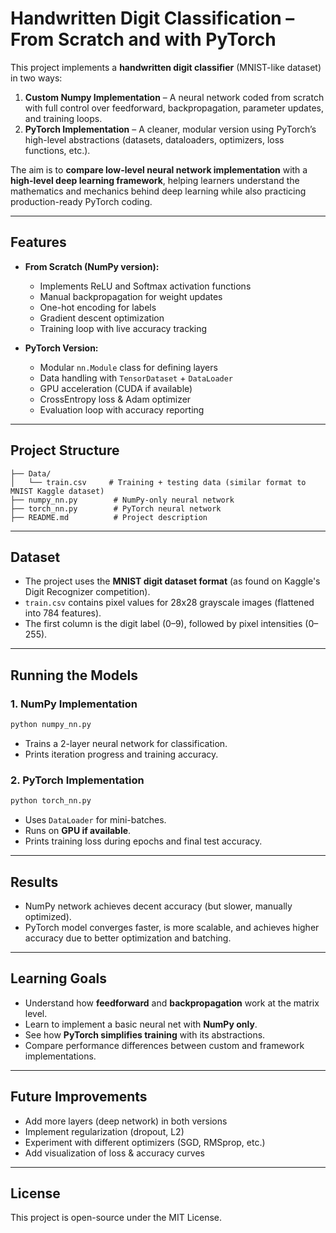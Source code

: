 # Handwritten Digit Classification – From Scratch and with PyTorch  

This project implements a **handwritten digit classifier** (MNIST-like dataset) in two ways:  

1. **Custom Numpy Implementation** – A neural network coded from scratch with full control over feedforward, backpropagation, parameter updates, and training loops.  
2. **PyTorch Implementation** – A cleaner, modular version using PyTorch’s high-level abstractions (datasets, dataloaders, optimizers, loss functions, etc.).  

The aim is to **compare low-level neural network implementation** with a **high-level deep learning framework**, helping learners understand the mathematics and mechanics behind deep learning while also practicing production-ready PyTorch coding.  

---

## Features
- **From Scratch (NumPy version):**
  - Implements ReLU and Softmax activation functions  
  - Manual backpropagation for weight updates  
  - One-hot encoding for labels  
  - Gradient descent optimization  
  - Training loop with live accuracy tracking  

- **PyTorch Version:**
  - Modular `nn.Module` class for defining layers  
  - Data handling with `TensorDataset` + `DataLoader`  
  - GPU acceleration (CUDA if available)  
  - CrossEntropy loss & Adam optimizer  
  - Evaluation loop with accuracy reporting  

---

## Project Structure
```
├── Data/
│   └── train.csv     # Training + testing data (similar format to MNIST Kaggle dataset)
├── numpy_nn.py        # NumPy-only neural network
├── torch_nn.py        # PyTorch neural network
├── README.md          # Project description
```

---

## Dataset
- The project uses the **MNIST digit dataset format** (as found on Kaggle's Digit Recognizer competition).  
- `train.csv` contains pixel values for 28x28 grayscale images (flattened into 784 features).  
- The first column is the digit label (0–9), followed by pixel intensities (0–255).  

---

## Running the Models

### 1. NumPy Implementation
```bash
python numpy_nn.py
```
- Trains a 2-layer neural network for classification.  
- Prints iteration progress and training accuracy.  

### 2. PyTorch Implementation
```bash
python torch_nn.py
```
- Uses `DataLoader` for mini-batches.  
- Runs on **GPU if available**.  
- Prints training loss during epochs and final test accuracy.  

---

## Results
- NumPy network achieves decent accuracy (but slower, manually optimized).  
- PyTorch model converges faster, is more scalable, and achieves higher accuracy due to better optimization and batching.  

---

## Learning Goals
- Understand how **feedforward** and **backpropagation** work at the matrix level.  
- Learn to implement a basic neural net with **NumPy only**.  
- See how **PyTorch simplifies training** with its abstractions.  
- Compare performance differences between custom and framework implementations.  

---

## Future Improvements
- Add more layers (deep network) in both versions  
- Implement regularization (dropout, L2)  
- Experiment with different optimizers (SGD, RMSprop, etc.)  
- Add visualization of loss & accuracy curves  

---

## License
This project is open-source under the MIT License.  
